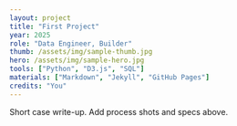 ```yaml
---
layout: project
title: "First Project"
year: 2025
role: "Data Engineer, Builder"
thumb: /assets/img/sample-thumb.jpg
hero: /assets/img/sample-hero.jpg
tools: ["Python", "D3.js", "SQL"]
materials: ["Markdown", "Jekyll", "GitHub Pages"]
credits: "You"
---
```


Short case write-up. Add process shots and specs above.
